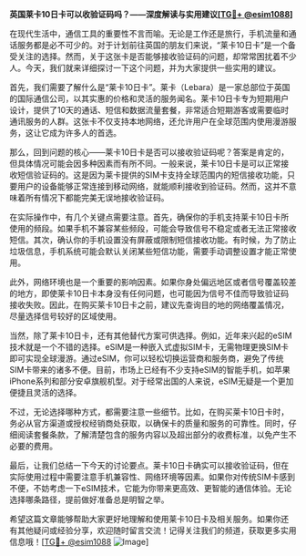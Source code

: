 **英国莱卡10日卡可以收验证码吗？——深度解读与实用建议[[TG💪+ @esim1088](https://t.me/s/esim1088)]**

在现代生活中，通信工具的重要性不言而喻。无论是工作还是旅行，手机流量和通话服务都是必不可少的。对于计划前往英国的朋友们来说，“莱卡10日卡”是一个备受关注的选择。然而，关于这张卡是否能够接收验证码的问题，却常常困扰着不少人。今天，我们就来详细探讨一下这个问题，并为大家提供一些实用的建议。

首先，我们需要了解什么是“莱卡10日卡”。莱卡（Lebara）是一家总部位于英国的国际通信公司，以其实惠的价格和灵活的服务闻名。莱卡10日卡专为短期用户设计，提供了10天的通话、短信和数据流量套餐，非常适合短期游客或需要临时通讯服务的人群。这张卡不仅支持本地网络，还允许用户在全球范围内使用漫游服务，这让它成为许多人的首选。

那么，回到问题的核心——莱卡10日卡是否可以接收验证码呢？答案是肯定的，但具体情况可能会因多种因素而有所不同。一般来说，莱卡10日卡是可以正常接收短信验证码的。这是因为莱卡提供的SIM卡支持全球范围内的短信接收功能，只要用户的设备能够正常连接到移动网络，就能顺利接收到验证码。然而，这并不意味着所有情况下都能完美无误地接收验证码。

在实际操作中，有几个关键点需要注意。首先，确保你的手机支持莱卡10日卡所使用的频段。如果手机不兼容某些频段，可能会导致信号不稳定或者无法正常接收短信。其次，确认你的手机设置没有屏蔽或限制短信接收功能。有时候，为了防止垃圾信息，手机系统可能会默认关闭某些短信功能，需要手动调整设置才能正常使用。

此外，网络环境也是一个重要的影响因素。如果你身处偏远地区或者信号覆盖较差的地方，即使莱卡10日卡本身没有任何问题，也可能因为信号不佳而导致验证码接收失败。因此，在购买莱卡10日卡之前，建议先查询目的地的网络覆盖情况，尽量选择信号较好的区域使用。

当然，除了莱卡10日卡，还有其他替代方案可供选择。例如，近年来兴起的eSIM技术就是一个不错的选择。eSIM是一种嵌入式虚拟SIM卡，无需物理更换SIM卡即可实现全球漫游。通过eSIM，你可以轻松切换运营商和服务商，避免了传统SIM卡带来的诸多不便。目前，市场上已经有不少支持eSIM的智能手机，如苹果iPhone系列和部分安卓旗舰机型。对于经常出国的人来说，eSIM无疑是一个更加便捷且灵活的选择。

不过，无论选择哪种方式，都需要注意一些细节。比如，在购买莱卡10日卡时，务必从官方渠道或授权经销商处获取，以确保卡的质量和服务的可靠性。同时，仔细阅读套餐条款，了解清楚包含的服务内容以及超出部分的收费标准，以免产生不必要的费用。

最后，让我们总结一下今天的讨论要点。莱卡10日卡确实可以接收验证码，但在实际使用过程中需要注意手机兼容性、网络环境等因素。如果你对传统SIM卡感到不便，不妨考虑一下eSIM技术，它能为你带来更高效、更智能的通信体验。无论选择哪条路径，提前做好准备总是明智之举。

希望这篇文章能够帮助大家更好地理解和使用莱卡10日卡及相关服务。如果你还有其他疑问或经验分享，欢迎随时留言交流！记得关注我们的频道，获取更多实用信息哦！[[TG💪+ @esim1088](https://t.me/s/esim1088) ![Image](https://i.postimg.cc/4NQfJmqS/Snipaste-2025-05-13-00-14-12.png)]